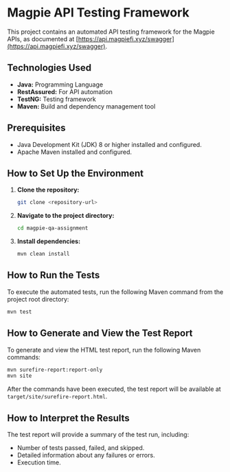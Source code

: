 # Magpie API Testing Framework

This project contains an automated API testing framework for the Magpie APIs, as documented at [https://api.magpiefi.xyz/swagger](https://api.magpiefi.xyz/swagger).

## Technologies Used

*   **Java:** Programming Language
*   **RestAssured:** For API automation
*   **TestNG:** Testing framework
*   **Maven:** Build and dependency management tool

## Prerequisites

*   Java Development Kit (JDK) 8 or higher installed and configured.
*   Apache Maven installed and configured.

## How to Set Up the Environment

1.  **Clone the repository:**
    ```bash
    git clone <repository-url>
    ```
2.  **Navigate to the project directory:**
    ```bash
    cd magpie-qa-assignment
    ```
3.  **Install dependencies:**
    ```bash
    mvn clean install
    ```

## How to Run the Tests

To execute the automated tests, run the following Maven command from the project root directory:

```bash
mvn test
```

## How to Generate and View the Test Report

To generate and view the HTML test report, run the following Maven commands:

```bash
mvn surefire-report:report-only
mvn site
```

After the commands have been executed, the test report will be available at `target/site/surefire-report.html`.

## How to Interpret the Results

The test report will provide a summary of the test run, including:

*   Number of tests passed, failed, and skipped.
*   Detailed information about any failures or errors.
*   Execution time.
